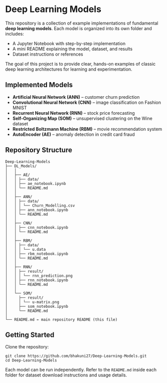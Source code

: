# Deep Learning Models

This repository is a collection of example implementations of fundamental **deep learning models**. Each model is organized into its own folder and includes:  
- A Jupyter Notebook with step-by-step implementation  
- A mini README explaining the model, dataset, and results  
- Dataset instructions or references  

The goal of this project is to provide clear, hands-on examples of classic deep learning architectures for learning and experimentation.

## Implemented Models

- **Artificial Neural Network (ANN)** – customer churn prediction
- **Convolutional Neural Network (CNN)** – image classification on Fashion MNIST
- **Recurrent Neural Network (RNN)** – stock price forecasting
- **Self-Organizing Map (SOM)** – unsupervised clustering on the Wine dataset
- **Restricted Boltzmann Machine (RBM)** – movie recommendation system
- **AutoEncoder (AE)** – anomaly detection in credit card fraud

## Repository Structure
```
Deep-Learning-Models
├── DL_Models/
│   │
│   ├── AE/
│   │ ├── data/
│   │ ├── ae_notebook.ipynb
│   │ └── README.md
│   │
│   ├── ANN/
│   │ ├── data/
│   │ │ └── Churn_Modelling.csv
│   │ ├── ann_notebook.ipynb
│   │ └── README.md
│   │
│   ├── CNN/
│   │ ├── cnn_notebook.ipynb
│   │ └── README.md
│   │
│   ├── RBM/
│   │ ├── data/
│   │ │ └── u.data
│   │ ├── rbm_notebook.ipynb
│   │ └── README.md
│   │
│   ├── RNN/
│   │ ├── result/
│   │ │ └── rnn_prediction.png
│   │ ├── rnn_notebook.ipynb
│   │ └── README.md
│   │
│   └── SOM/
│     ├── result/
│     │ └── u-matrix.png
│     ├── som_notebook.ipynb
│     └── README.md
│
└── README.md ← main repository README (this file)
```

## Getting Started

Clone the repository:

```
git clone https://github.com/bhakuni27/Deep-Learning-Models.git
cd Deep-Learning-Models
```
Each model can be run independently. Refer to the `README.md` inside each folder for dataset download instructions and usage details.
